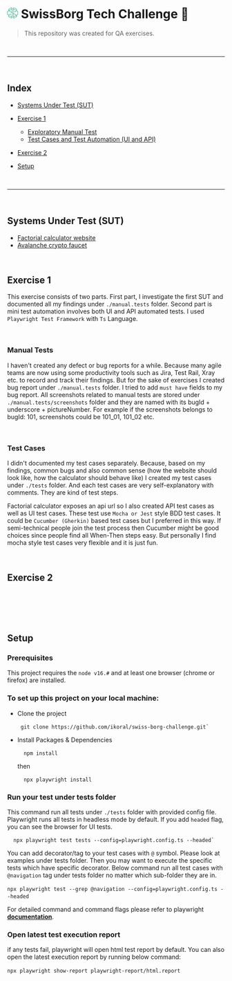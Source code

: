 # <img style="width:25px; height:25px;" src="./assets/swissborg.svg"> SwissBorg Tech Challenge :muscle:

> This repository was created for QA exercises.

<br />

---

<br />

## Index

- [Systems Under Test (SUT)](#systems-under-test-sut)

- [Exercise 1](#exercise-1)

  - [Exploratory Manual Test](#manual-tests)
  - [Test Cases and Test Automation (UI and API)](#test-cases)

- [Exercise 2](#exercise-2)

- [Setup](#setup)

<br />

---

<br />

## Systems Under Test (SUT)

- [Factorial calculator website](https://qainterview.pythonanywhere.com)
- [Avalanche crypto faucet](https://qainterview.pythonanywhere.com)

<br />

## Exercise 1

This exercise consists of two parts. First part, I investigate the first SUT and documented all my findings under `./manual.tests` folder. Second part is mini test automation involves both UI and API automated tests. I used `Playwright Test Framework` with `Ts` Language.

<br />

### Manual Tests

I haven't created any defect or bug reports for a while. Because many agile teams are now using some productivity tools such as Jira, Test Rail, Xray etc. to record and track their findings. But for the sake of exercises I created bug report under `./manual.tests` folder. I tried to add `must have` fields to my bug report. All screenshots related to manual tests are stored under `./manual.tests/screenshots` folder and they are named with its bugId + underscore + pictureNumber. For example if the screenshots belongs to bugId: 101, screenshots could be 101_01, 101_02 etc.

<br />

### Test Cases

I didn't documented my test cases separately. Because, based on my findings, common bugs and also common sense (how the website should look like, how the calculator should behave like) I created my test cases under `./tests` folder. And each test cases are very self-explanatory with comments. They are kind of test steps.

Factorial calculator exposes an api url so I also created API test cases as well as UI test cases. These test use `Mocha or Jest` style BDD test cases. It could be `Cucumber (Gherkin)` based test cases but I preferred in this way. If semi-technical people join the test process then Cucumber might be good choices since people find all When-Then steps easy. But personally I find mocha style test cases very flexible and it is just fun.

<br />

## Exercise 2

<br />
<br />
<br />
<br />

## Setup

### Prerequisites

This project requires the `node v16.#` and at least one browser (chrome or firefox) are installed.

### To set up this project on your local machine:

- Clone the project

  ```
   git clone https://github.com/ikoral/swiss-borg-challenge.git`
  ```

- Install Packages & Dependencies

  ```
    npm install
  ```

  then

  ```
    npx playwright install
  ```

### Run your test under tests folder

This command run all tests under `./tests` folder with provided config file. Playwright runs all tests in headless mode by default. If you add `headed` flag, you can see the browser for UI tests.

```
  npx playwright test tests --config=playwright.config.ts --headed`
```

You can add decorator/tag to your test cases with `@` symbol. Please look at examples under tests folder. Then you may want to execute the specific tests which have specific decorator. Below command run all test cases with `@navigation` tag under tests folder no matter which sub-folder they are in.

`npx playwright test --grep @navigation --config=playwright.config.ts --headed`

For detailed command and command flags please refer to playwright **[documentation](https://playwright.dev/docs/test-cli)**.

### Open latest test execution report

if any tests fail, playwright will open html test report by default. You can also open the latest execution report by running below command:

`npx playwright show-report playwright-report/html.report`
